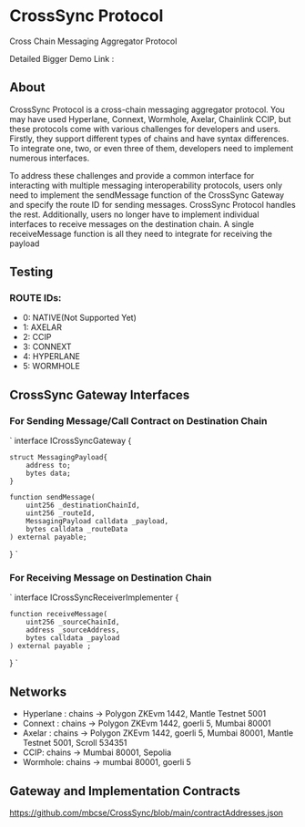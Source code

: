# CrossSync Protocol
Cross Chain Messaging Aggregator Protocol

Detailed Bigger Demo Link : 

## About
CrossSync Protocol is a cross-chain messaging aggregator protocol. You may have used Hyperlane, Connext, Wormhole, Axelar, Chainlink CCIP, but these protocols come with various challenges for developers and users. Firstly, they support different types of chains and have syntax differences. To integrate one, two, or even three of them, developers need to implement numerous interfaces.

To address these challenges and provide a common interface for interacting with multiple messaging interoperability protocols, users only need to implement the sendMessage function of the CrossSync Gateway and specify the route ID for sending messages. CrossSync Protocol handles the rest. Additionally, users no longer have to implement individual interfaces to receive messages on the destination chain. A single receiveMessage function is all they need to integrate for receiving the payload

## Testing 
### ROUTE IDs:
- 0: NATIVE(Not Supported Yet)
- 1: AXELAR
- 2: CCIP
- 3: CONNEXT
- 4: HYPERLANE
- 5: WORMHOLE


## CrossSync Gateway Interfaces

### For Sending Message/Call Contract on Destination Chain
`
interface ICrossSyncGateway {

    struct MessagingPayload{
        address to;
        bytes data;
    }

    function sendMessage(
        uint256 _destinationChainId,
        uint256 _routeId,
        MessagingPayload calldata _payload,
        bytes calldata _routeData
    ) external payable;
}
`

### For Receiving Message on Destination Chain
`
interface ICrossSyncReceiverImplementer {

    function receiveMessage(
        uint256 _sourceChainId,
        address _sourceAddress,
        bytes calldata _payload
    ) external payable ;          
}
`

## Networks
- Hyperlane : chains -> Polygon ZKEvm 1442, Mantle Testnet 5001
- Connext : chains -> Polygon ZKEvm 1442, goerli 5, Mumbai 80001
- Axelar : chains -> Polygon ZKEvm 1442, goerli 5, Mumbai 80001, Mantle Testnet 5001, Scroll  534351 
- CCIP: chains  -> Mumbai 80001, Sepolia 
- Wormhole: chains -> mumbai 80001, goerli 5


## Gateway and Implementation  Contracts
https://github.com/mbcse/CrossSync/blob/main/contractAddresses.json


